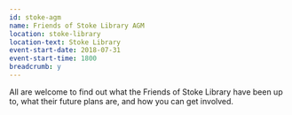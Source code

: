 ```yaml
---
id: stoke-agm
name: Friends of Stoke Library AGM
location: stoke-library
location-text: Stoke Library
event-start-date: 2018-07-31
event-start-time: 1800
breadcrumb: y
---
```


All are welcome to find out what the Friends of Stoke Library have been up to, what their future plans are, and how you can get involved.
